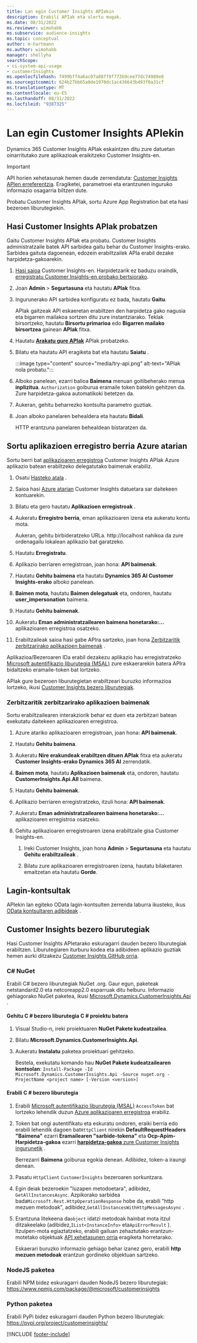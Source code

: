 ```yaml
---
title: Lan egin Customer Insights APIekin
description: Erabili APIak eta ulertu mugak.
ms.date: 08/31/2022
ms.reviewer: wimohabb
ms.subservice: audience-insights
ms.topic: conceptual
author: m-hartmann
ms.author: wimohabb
manager: shellyha
searchScope:
- ci-system-api-usage
- customerInsights
ms.openlocfilehash: f499bff4a6ac07a88ff0f773b9cee77dc74989e8
ms.sourcegitcommit: 624b27bb65a0de1970dc1ac436643b493f0a31cf
ms.translationtype: MT
ms.contentlocale: eu-ES
ms.lasthandoff: 08/31/2022
ms.locfileid: "9387325"
---
```

# <a name="work-with-customer-insights-apis"></a>Lan egin Customer Insights APIekin

Dynamics 365 Customer Insights APIak eskaintzen ditu zure datuetan oinarritutako zure aplikazioak eraikitzeko Customer Insights-en.

> [!IMPORTANT]
> API horien xehetasunak hemen daude zerrendatuta: [Customer Insights APIen erreferentzia](https://developer.ci.ai.dynamics.com/api-details#api=CustomerInsights). Eragiketei, parametroei eta erantzunen inguruko informazio osagarria biltzen dute.

Probatu Customer Insights APIak, sortu Azure App Registration bat eta hasi bezeroen liburutegiekin.

## <a name="get-started-trying-the-customer-insights-apis"></a>Hasi Customer Insights APIak probatzen

Gaitu Customer Insights APIak eta probatu. Customer Insights administratzaile batek API sarbidea gaitu behar du Customer Insights-erako. Sarbidea gaituta dagoenean, edozein erabiltzailek APIa erabil dezake harpidetza-gakoarekin.

1. [Hasi saioa](https://home.ci.ai.dynamics.com) Customer Insights-en. Harpidetzarik ez baduzu oraindik, [erregistratu Customer Insights-en probako bertsiorako](https://aka.ms/tryci).

1. Joan **Admin** > **Segurtasuna** eta hautatu **APIak** fitxa.

1. Ingurunerako API sarbidea konfiguratu ez bada, hautatu **Gaitu**.

   APIak gaitzeak API eskaeretan erabiltzen den harpidetza gako nagusia eta bigarren mailakoa sortzen ditu zure instantziarako. Teklak birsortzeko, hautatu **Birsortu primarioa** edo **Bigarren mailako birsortzea** gainean **APIak** fitxa.

1. Hautatu [**Arakatu gure APIak**](https://developer.ci.ai.dynamics.com/api-details#api=CustomerInsights&operation=Get-all-instances) APIak probatzeko.

1. Bilatu eta hautatu API eragiketa bat eta hautatu **Saiatu** .

   :::image type="content" source="media/try-api.png" alt-text="APIak nola probatu.":::

1. Alboko panelean, ezarri balioa **Baimena** menuan goitibeherako menua **inplizitua**. `Authorization` goiburua eramaile token batekin gehitzen da. Zure harpidetza-gakoa automatikoki betetzen da.
  
1. Aukeran, gehitu beharrezko kontsulta parametro guztiak.

1. Joan alboko panelaren behealdera eta hautatu **Bidali**.

   HTTP erantzuna panelaren behealdean bistaratzen da.

## <a name="create-a-new-app-registration-in-the-azure-portal"></a>Sortu aplikazioen erregistro berria Azure atarian

Sortu berri bat [aplikazioaren erregistroa](/graph/auth-register-app-v2) Customer Insights APIak Azure aplikazio batean erabiltzeko delegatutako baimenak erabiliz.

1. Osatu [Hasteko atala](#get-started-trying-the-customer-insights-apis) .

1. Saioa hasi [Azure atarian](https://portal.azure.com) Customer Insights datuetara sar daitekeen kontuarekin.

1. Bilatu eta gero hautatu **Aplikazioen erregistroak** .

1. Aukeratu **Erregistro berria**, eman aplikazioaren izena eta aukeratu kontu mota.

   Aukeran, gehitu birbideratzeko URLa. http://localhost nahikoa da zure ordenagailu lokalean aplikazio bat garatzeko.

1. Hautatu **Erregistratu**.

1. Aplikazio berriaren erregistroan, joan hona: **API baimenak**.

1. Hautatu **Gehitu baimena** eta hautatu **Dynamics 365 AI Customer Insights-erako** alboko panelean.

1. **Baimen mota**, hautatu **Baimen delegatuak** eta, ondoren, hautatu **user_impersonation** baimena.

1. Hautatu **Gehitu baimenak**.

1. Aukeratu **Eman administratzailearen baimena honetarako:...** aplikazioaren erregistroa osatzeko.

1. Erabiltzaileak saioa hasi gabe APIra sartzeko, joan hona [Zerbitzaritik zerbitzarirako aplikazioen baimenak](#server-to-server-application-permissions) .

Aplikazioa/Bezeroaren IDa erabil dezakezu aplikazio hau erregistratzeko [Microsoft autentifikazio liburutegia (MSAL)](/azure/active-directory/develop/msal-overview) zure eskaerarekin batera APIra bidaltzeko eramaile-token bat lortzeko.

<!-- :::image type="content" source="media/grant-admin-consent.gif" alt-text="How to grant admin consent."::: -->

APIak gure bezeroen liburutegietan erabiltzeari buruzko informazioa lortzeko, ikusi [Customer Insights bezero liburutegiak](#customer-insights-client-libraries).

### <a name="server-to-server-application-permissions"></a>Zerbitzaritik zerbitzarirako aplikazioen baimenak

Sortu erabiltzailearen interakziorik behar ez duen eta zerbitzari batean exekutatu daitekeen aplikazioaren erregistroa.

1. Azure atariko aplikazioaren erregistroan, joan hona: **API baimenak**.

1. Hautatu **Gehitu baimena**.

1. Aukeratu **Nire erakundeak erabiltzen dituen APIak** fitxa eta aukeratu **Customer Insights-erako Dynamics 365 AI** zerrendatik.

1. **Baimen mota**, hautatu **Aplikazioen baimenak** eta, ondoren, hautatu **CustomerInsights.Api.All** baimena.

1. Hautatu **Gehitu baimenak**.

1. Aplikazio berriaren erregistratzeko, itzuli hona: **API baimenak**.

1. Aukeratu **Eman administratzailearen baimena honetarako:...** aplikazioaren erregistroa osatzeko.

   <!--  :::image type="content" source="media/grant-admin-consent.gif" alt-text="How to grant admin consent."::: -->

1. Gehitu aplikazioaren erregistroaren izena erabiltzaile gisa Customer Insights-en.

   1. Ireki Customer Insights, joan hona **Admin** > **Segurtasuna** eta hautatu **Gehitu erabiltzaileak** .

   1. Bilatu zure aplikazioaren erregistroaren izena, hautatu bilaketaren emaitzetan eta hautatu **Gorde**.

## <a name="sample-queries"></a>Lagin-kontsultak

APIekin lan egiteko OData lagin-kontsulten zerrenda laburra ikusteko, ikus [OData kontsultaren adibideak](odata-examples.md) .

## <a name="customer-insights-client-libraries"></a>Customer Insights bezero liburutegiak

Hasi Customer Insights APIetarako eskuragarri dauden bezero liburutegiak erabiltzen. Liburutegiaren iturburu kodea eta adibideen aplikazio guztiak hemen aurki ditzakezu [Customer Insights GitHub orria](https://github.com/microsoft/Dynamics365-CustomerInsights-Client-Libraries).

### <a name="c-nuget"></a>C# NuGet

Erabili C# bezero liburutegiak NuGet .org. Gaur egun, paketeak netstandard2.0 eta netcoreapp2.0 esparruak ditu helburu. Informazio gehiagorako NuGet paketea, ikusi [Microsoft.Dynamics.CustomerInsights.Api](https://www.nuget.org/packages/Microsoft.Dynamics.CustomerInsights.Api/) .

#### <a name="add-the-c-client-library-to-a-c-project"></a>Gehitu C # bezero liburutegia C # proiektu batera

1. Visual Studio-n, ireki proiektuaren **NuGet Pakete kudeatzailea**.

1. Bilatu **Microsoft.Dynamics.CustomerInsights.Api**.

1. Aukeratu **Instalatu** paketea proiektuari gehitzeko.

   Bestela, exekutatu komando hau **NuGet Pakete kudeatzailearen kontsolan**: `Install-Package -Id Microsoft.Dynamics.CustomerInsights.Api -Source nuget.org -ProjectName <project name> [-Version <version>]`

   <!--  :::image type="content" source="media/visual-studio-nuget-package.gif" alt-text="Add NuGet package to Visual Studio project."::: -->

#### <a name="use-the-c-client-library"></a>Erabili C # bezero liburutegia

1. Erabili [Microsoft autentifikazio liburutegia (MSAL)](/azure/active-directory/develop/msal-overview) `AccessToken` bat lortzeko lehendik duzun [Azure aplikazioaren erregistroa](#create-a-new-app-registration-in-the-azure-portal) erabiliz.

1. Token bat ongi autentifikatu eta eskuratu ondoren, eraiki berria edo erabili lehendik dagoen bat`HttpClient` nirekin **DefaultRequestHeaders "Baimena"** ezarri **Eramailearen "sarbide-tokena"** eta **Ocp-Apim-Harpidetza-gakoa** ezarri [**harpidetza-gakoa** zure Customer Insights ingurunetik](#get-started-trying-the-customer-insights-apis) .   

   Berrezarri **Baimena** goiburua egokia denean. Adibidez, token-a iraungi denean.

1. Pasatu `HttpClient` `CustomerInsights` bezeroaren sorkuntzara.

   <!--   :::image type="content" source="media/httpclient-sample.png" alt-text="Sample of httpclient."::: -->

1. Egin deiak bezeroekin "luzapen metodoetara", adibidez, `GetAllInstancesAsync`. Azpikorako sarbidea bada`Microsoft.Rest.HttpOperationResponse` hobe da, erabili "http mezuen metodoak", adibidez,`GetAllInstancesWithHttpMessagesAsync` .

1. Erantzuna litekeena da`object` idatzi metodoak hainbat mota itzul ditzakeelako (adibidez,`IList<InstanceInfo>` eta`ApiErrorResult` ). Itzulpen-mota egiaztatzeko, erabili gailuan zehaztutako erantzun-motetako objektuak [API xehetasunen orria](https://developer.ci.ai.dynamics.com/api-details#api=CustomerInsights) eragiketa horretarako.

   Eskaerari buruzko informazio gehiago behar izanez gero, erabili **http mezuen metodoak** erantzun gordineko objektuan sartzeko.

### <a name="nodejs-package"></a>NodeJS paketea

Erabili NPM bidez eskuragarri dauden NodeJS bezero liburutegiak: https://www.npmjs.com/package/@microsoft/customerinsights

### <a name="python-package"></a>Python paketea

Erabili PyPi bidez eskuragarri dauden Python bezero liburutegiak: https://pypi.org/project/customerinsights/

[!INCLUDE [footer-include](includes/footer-banner.md)]
